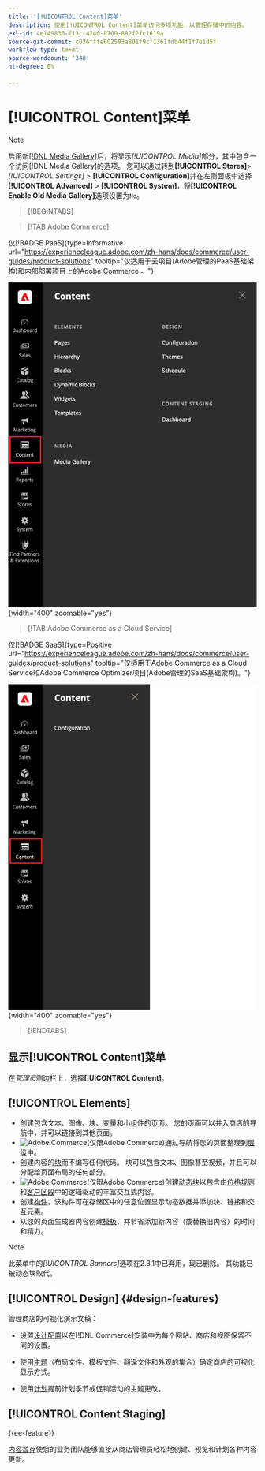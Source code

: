 ```yaml
---
title: '[!UICONTROL Content]菜单'
description: 使用[!UICONTROL Content]菜单访问多项功能，以管理存储中的内容。
exl-id: 4e149836-f13c-4240-8700-882f2fc1619a
source-git-commit: c036fffe602593a801f9cf1361fdb44f1f7e1d5f
workflow-type: tm+mt
source-wordcount: '348'
ht-degree: 0%

---
```


# [!UICONTROL Content]菜单

>[!NOTE]
>
>启用新[[!DNL Media Gallery]](media-gallery.md)后，将显示&#x200B;_[!UICONTROL Media]_&#x200B;部分，其中包含一个访问[!DNL Media Gallery]的选项。 您可以通过转到&#x200B;**[!UICONTROL Stores]**>_[!UICONTROL Settings]_ > **[!UICONTROL Configuration]**&#x200B;并在左侧面板中选择&#x200B;**[!UICONTROL Advanced]** > **[!UICONTROL System]**，将&#x200B;**[!UICONTROL Enable Old Media Gallery]**&#x200B;选项设置为`No`。

>[!BEGINTABS]

>[!TAB Adobe Commerce]

仅[!BADGE PaaS]{type=Informative url="https://experienceleague.adobe.com/zh-hans/docs/commerce/user-guides/product-solutions" tooltip="仅适用于云项目(Adobe管理的PaaS基础架构)和内部部署项目上的Adobe Commerce 。"}

![管理员中显示的[!UICONTROL Content]菜单](./assets/admin-menu-content.png){width="400" zoomable="yes"}

>[!TAB Adobe Commerce as a Cloud Service]

仅[!BADGE SaaS]{type=Positive url="https://experienceleague.adobe.com/zh-hans/docs/commerce/user-guides/product-solutions" tooltip="仅适用于Adobe Commerce as a Cloud Service和Adobe Commerce Optimizer项目(Adobe管理的SaaS基础架构)。"}

![管理员中显示的[!UICONTROL Content]菜单](./assets/admin-menu-content-accs.png){width="400" zoomable="yes"}

>[!ENDTABS]

## 显示[!UICONTROL Content]菜单

在&#x200B;_管理员_&#x200B;侧边栏上，选择&#x200B;**[!UICONTROL Content]**。

## [!UICONTROL Elements]

- 创建包含文本、图像、块、变量和小组件的[页面](pages.md)。 您的页面可以并入商店的导航中，并可以链接到其他页面。
- ![Adobe Commerce](../assets/adobe-logo.svg)(仅限Adobe Commerce)通过导航将您的页面整理到[层级](page-hierarchy.md)中。
- 创建内容的[块](blocks.md)而不编写任何代码。 块可以包含文本、图像甚至视频，并且可以分配给页面布局的任何部分。
- ![Adobe Commerce](../assets/adobe-logo.svg)(仅限Adobe Commerce)创建[动态块](dynamic-blocks.md)以包含由[价格规则](../merchandising-promotions/introduction.md#promotions)和[客户区段](../customers/customer-segments.md)中的逻辑驱动的丰富交互式内容。
- 创建[构件](widgets.md)，该构件可在存储区中的任意位置显示动态数据并添加块、链接和交互元素。
- 从您的页面生成器内容创建[模板](../page-builder/templates.md)，并节省添加新内容（或替换旧内容）的时间和精力。

>[!NOTE]
>
>此菜单中的&#x200B;_[!UICONTROL Banners]_&#x200B;选项在2.3.1中已弃用，现已删除。 其功能已被动态块取代。

## [!UICONTROL Design] {#design-features}

管理商店的可视化演示文稿：

- 设置[设计配置](configuration.md)以在[!DNL Commerce]安装中为每个网站、商店和视图保留不同的设置。

- 使用[主题](themes.md)（布局文件、模板文件、翻译文件和外观的集合）确定商店的可视化显示方式。

- 使用[计划](schedule.md)提前计划季节或促销活动的主题更改。

## [!UICONTROL Content Staging]

{{ee-feature}}

[内容暂存](content-staging.md)使您的业务团队能够直接从商店管理员轻松地创建、预览和计划各种内容更新。
